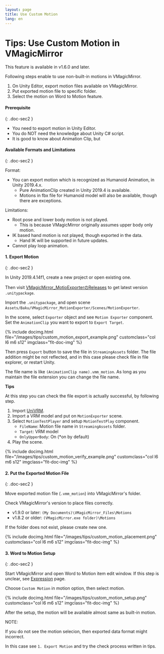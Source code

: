 ```yaml
---
layout: page
title: Use Custom Motion
lang: en
---
```


# Tips: Use Custom Motion in VMagicMirror

This feature is available in v1.6.0 and later.

Following steps enable to use non-built-in motions in VMagicMirror.

1. On Unity Editor, export motion files available on VMagicMirror.
2. Put exported motion file to specific folder.
3. Select the motion on Word to Motion feature.

#### Prerequisite
{: .doc-sec2 }

<div class="doc-ul" markdown="1">

- You need to export motion in Unity Editor.
- You do NOT need the knowledge about Unity C# script.
- It is good to know about Animation Clip, but 

</div>

#### Available Formats and Limitations
{: .doc-sec2 }

Format:

<div class="doc-ul" markdown="1">

- You can export motion which is recognized as Humanoid Animation, in Unity 2019.4.x.
    - Pure AnimationClip created in Unity 2019.4 is available.
    - Motions in fbx file for Humanoid model will also be available, though there are exceptions.

</div>

Limitations:

<div class="doc-ul" markdown="1">

- Root pose and lower body motion is not played.
    - This is because VMagicMirror originally assumes upper body only motion.
- IK based hand motion is not played, though exported in the data.
    - Hand IK will be supported in future updates.
- Cannot play loop animation.

</div>

#### 1. Export Motion
{: .doc-sec2 }

In Unity 2019.4.14f1, create a new project or open existing one.

Then visit [VMagicMirror_MotioExporterのReleases](https://github.com/malaybaku/VMagicMirror_MotionExporter/releases) to get latest version `.unitypackage`.

Import the `.unitypackage`, and open scene `Assets/Baku/VMagicMirror_MotionExporter/Scenes/MotionExporter`.

In the scene, select `Exporter` object and see `Motion Exporter` component. Set the `AnimationClip` you want to export to `Export Target`.

<div class="row">
{% include docimg.html file="/images/tips/custom_motion_export_example.png" customclass="col l6 m6 s12" imgclass="fit-doc-img" %}
</div>

Then press `Export` button to save the file in `StreamingAssets` folder. The file addition might be not reflected, and in this case please check file in file explorer, or restart Unity.

The file name is like `(AnimationClip name).vmm_motion`. As long as you maintain the file extension you can change the file name.

<div class="note-area" markdown="1">

**Tips**

At this step you can check the file export is actually successful, by following step.

1. Import [UniVRM](https://github.com/vrm-c/UniVRM).
2. Import a VRM model and put on `MotionExporter` scene.
3. Select `MotionTestPlayer` and setup `MotionTestPlay` component.
    - `FileName`: Motion file name in `StreamingAssets` folder.
    - `Target`: VRM model
    - `OnlyUpperBody`: On (*on by default)
4. Play the scene.

<div class="row">
{% include docimg.html file="/images/tips/custom_motion_verify_example.png" customclass="col l6 m6 s12" imgclass="fit-doc-img" %}
</div>

</div>

#### 2. Put the Exported Motion File
{: .doc-sec2 }

Move exported motion file (`.vmm_motion`) into VMagicMirror's folder. 

Check VMagicMirror's version to place files correctly.

- v1.9.0 or later: `(My Documents)\VMagicMirror_Files\Motions`
- v1.8.2 or older: `(VMagicMirror.exe folder)\Motions`

If the folder does not exist, please create new one.

<div class="row">
{% include docimg.html file="/images/tips/custom_motion_placement.png" customclass="col l6 m6 s12" imgclass="fit-doc-img" %}
</div>


#### 3. Word to Motion Setup
{: .doc-sec2 }

Start VMagicMirror and open Word to Motion item edit window. If this step is unclear, see [Expression](../docs/expressions) page.

Choose `Custom Motion` in motion option, then select motion.

<div class="row">
{% include docimg.html file="/images/tips/custom_motion_setup.png" customclass="col l6 m6 s12" imgclass="fit-doc-img" %}
</div>

After the setup, the motion will be available almost same as built-in motion.

<div class="note-area" markdown="1">

NOTE:

If you do not see the motion selecion, then exported data format might incorrect.

In this case see `1. Export Motion` and try the check process written in tips.

</div>
